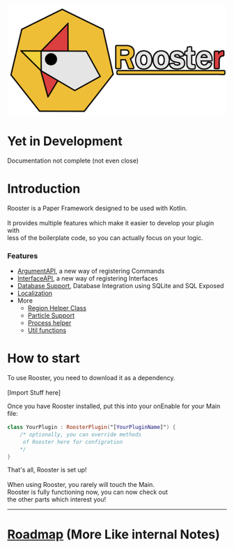 ![Banner](Rooster_Banner.png)

# Yet in Development

Documentation not complete (not even close)

# Introduction

Rooster is a Paper Framework designed to be used with Kotlin. <br>  
It provides multiple features which make it easier to develop your plugin with  
less of the boilerplate code, so you can actually focus on your logic.

### Features

- [ArgumentAPI](./Arguments.md), a new way of registering Commands
- [InterfaceAPI](Interface.md), a new way of registering Interfaces
- [Database Support](Database.md), Database Integration using SQLite and SQL Exposed
- [Localization](Localization.md)
- More
    - [Region Helper Class](Regions.md)
    - [Particle Support](Particles.md)
    - [Process helper](Process.md)
    - [Util functions](UtilFunctions.md)

# How to start

To use Rooster, you need to download it as a dependency. <br>  
[Import Stuff here] <br>

Once you have Rooster installed, put this into your onEnable for your Main file:

```kotlin  
class YourPlugin : RoosterPlugin("[YourPluginName]") {
    /* optionally, you can override methods
     of Rooster here for configration
    */
}  
```  

That's all, Rooster is set up! <br>  
When using Rooster, you rarely will touch the Main.  
Rooster is fully functioning now, you can now check out  
the other parts which interest you!
  
---  

# [Roadmap](RoadMap.md) (More Like internal Notes)